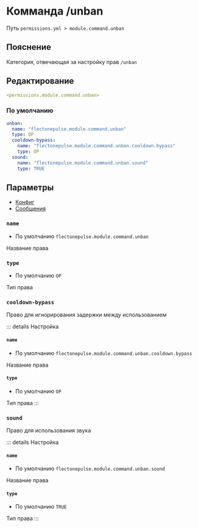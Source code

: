 # Комманда /unban
Путь `permissions.yml > module.command.unban`

## Пояснение
Категория, отвечающая за настройку прав `/unban`

## Редактирование
```yaml
<permissions.module.command.unban>
```

### По умолчанию
```yaml
unban:
  name: "flectonepulse.module.command.unban"
  type: OP
  cooldown-bypass:
    name: "flectonepulse.module.command.unban.cooldown.bypass"
    type: OP
  sound:
    name: "flectonepulse.module.command.unban.sound"
    type: TRUE
```

## Параметры

- [Конфиг](/en/config/module/command/unban/)
- [Сообщения](/en/messages/ru_ru/module/command/unban/)

### `name`
- По умолчанию `flectonepulse.module.command.unban`

Название права

### `type`
- По умолчанию `OP`

Тип права

### `cooldown-bypass`

Право для игнорирования задержки между использованием

::: details Настройка
#### `name`
- По умолчанию `flectonepulse.module.command.unban.cooldown.bypass`

Название права

#### `type`
- По умолчанию `OP`

Тип права
:::

### `sound`

Право для использования звука

::: details Настройка
#### `name`
- По умолчанию `flectonepulse.module.command.unban.sound`

Название права

#### `type`
- По умолчанию `TRUE`

Тип права
:::

<!--@include: @/en/parts/permission.md-->

